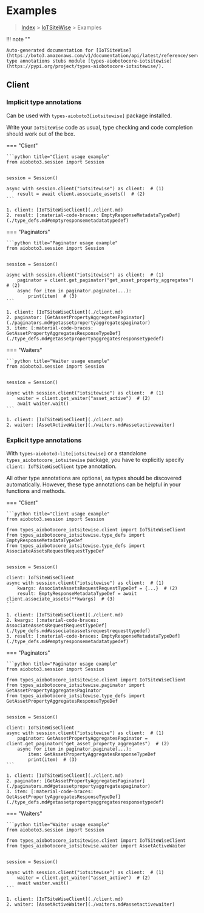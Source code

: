 # Examples

> [Index](../README.md) > [IoTSiteWise](./README.md) > Examples

!!! note ""

    Auto-generated documentation for [IoTSiteWise](https://boto3.amazonaws.com/v1/documentation/api/latest/reference/services/iotsitewise.html#IoTSiteWise)
    type annotations stubs module [types-aiobotocore-iotsitewise](https://pypi.org/project/types-aiobotocore-iotsitewise/).

## Client

### Implicit type annotations

Can be used with `types-aioboto3[iotsitewise]` package installed.

Write your `IoTSiteWise` code as usual,
type checking and code completion should work out of the box.



=== "Client"

    ```python title="Client usage example"
    from aioboto3.session import Session


    session = Session()

    async with session.client("iotsitewise") as client:  # (1)
        result = await client.associate_assets()  # (2)
    ```

    1. client: [IoTSiteWiseClient](./client.md)
    2. result: [:material-code-braces: EmptyResponseMetadataTypeDef](./type_defs.md#emptyresponsemetadatatypedef) 



=== "Paginators"

    ```python title="Paginator usage example"
    from aioboto3.session import Session


    session = Session()

    async with session.client("iotsitewise") as client:  # (1)
        paginator = client.get_paginator("get_asset_property_aggregates")  # (2)
        async for item in paginator.paginate(...):
            print(item)  # (3)
    ```

    1. client: [IoTSiteWiseClient](./client.md)
    2. paginator: [GetAssetPropertyAggregatesPaginator](./paginators.md#getassetpropertyaggregatespaginator)
    3. item: [:material-code-braces: GetAssetPropertyAggregatesResponseTypeDef](./type_defs.md#getassetpropertyaggregatesresponsetypedef) 



=== "Waiters"

    ```python title="Waiter usage example"
    from aioboto3.session import Session


    session = Session()

    async with session.client("iotsitewise") as client:  # (1)
        waiter = client.get_waiter("asset_active")  # (2)
        await waiter.wait()
    ```

    1. client: [IoTSiteWiseClient](./client.md)
    2. waiter: [AssetActiveWaiter](./waiters.md#assetactivewaiter)


### Explicit type annotations

With `types-aioboto3-lite[iotsitewise]`
or a standalone `types_aiobotocore_iotsitewise` package, you have to explicitly specify
`client: IoTSiteWiseClient` type annotation.

All other type annotations are optional, as types should be discovered automatically.
However, these type annotations can be helpful in your functions and methods.


=== "Client"

    ```python title="Client usage example"
    from aioboto3.session import Session

    from types_aiobotocore_iotsitewise.client import IoTSiteWiseClient
    from types_aiobotocore_iotsitewise.type_defs import EmptyResponseMetadataTypeDef
    from types_aiobotocore_iotsitewise.type_defs import AssociateAssetsRequestRequestTypeDef


    session = Session()

    client: IoTSiteWiseClient
    async with session.client("iotsitewise") as client:  # (1)
        kwargs: AssociateAssetsRequestRequestTypeDef = {...}  # (2)
        result: EmptyResponseMetadataTypeDef = await client.associate_assets(**kwargs)  # (3)
    ```

    1. client: [IoTSiteWiseClient](./client.md)
    2. kwargs: [:material-code-braces: AssociateAssetsRequestRequestTypeDef](./type_defs.md#associateassetsrequestrequesttypedef) 
    3. result: [:material-code-braces: EmptyResponseMetadataTypeDef](./type_defs.md#emptyresponsemetadatatypedef) 



=== "Paginators"

    ```python title="Paginator usage example"
    from aioboto3.session import Session

    from types_aiobotocore_iotsitewise.client import IoTSiteWiseClient
    from types_aiobotocore_iotsitewise.paginator import GetAssetPropertyAggregatesPaginator
    from types_aiobotocore_iotsitewise.type_defs import GetAssetPropertyAggregatesResponseTypeDef


    session = Session()

    client: IoTSiteWiseClient
    async with session.client("iotsitewise") as client:  # (1)
        paginator: GetAssetPropertyAggregatesPaginator = client.get_paginator("get_asset_property_aggregates")  # (2)
        async for item in paginator.paginate(...):
            item: GetAssetPropertyAggregatesResponseTypeDef
            print(item)  # (3)
    ```

    1. client: [IoTSiteWiseClient](./client.md)
    2. paginator: [GetAssetPropertyAggregatesPaginator](./paginators.md#getassetpropertyaggregatespaginator)
    3. item: [:material-code-braces: GetAssetPropertyAggregatesResponseTypeDef](./type_defs.md#getassetpropertyaggregatesresponsetypedef) 



=== "Waiters"

    ```python title="Waiter usage example"
    from aioboto3.session import Session

    from types_aiobotocore_iotsitewise.client import IoTSiteWiseClient
    from types_aiobotocore_iotsitewise.waiter import AssetActiveWaiter


    session = Session()

    async with session.client("iotsitewise") as client:  # (1)
        waiter = client.get_waiter("asset_active")  # (2)
        await waiter.wait()
    ```

    1. client: [IoTSiteWiseClient](./client.md)
    2. waiter: [AssetActiveWaiter](./waiters.md#assetactivewaiter)


